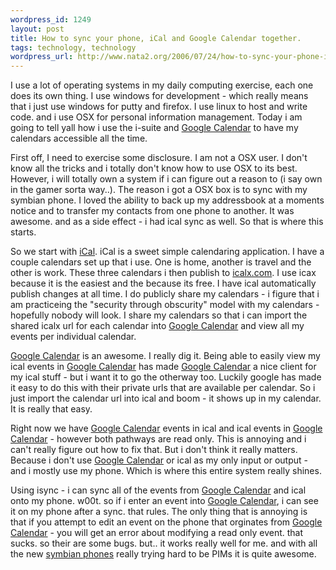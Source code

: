 ```yaml
--- 
wordpress_id: 1249
layout: post
title: How to sync your phone, iCal and Google Calendar together.
tags: technology, technology
wordpress_url: http://www.nata2.org/2006/07/24/how-to-sync-your-phone-ical-and-google-calendar-together/
---
```

I use a lot of operating systems in my daily computing exercise, each one does its own thing. I use windows for development - which really means that i just use windows for putty and firefox. I use linux to host and write code. and i use OSX for personal information management. Today i am going to tell yall how i use the i-suite and <a href="http://calendar.google.com/">Google Calendar</a> to have my calendars accessible all the time.

First off, I need to exercise some disclosure. I am not a OSX user. I don't know all the tricks and i totally don't know how to use OSX to its best. However, i will totally own a system if i can figure out a reason to (i say own in the gamer sorta way..). The reason i got a OSX box is to sync with my symbian phone. I loved the ability to back up my addressbook at a moments notice and to transfer my contacts from one phone to another. It was awesome. and as a side effect - i had ical sync as well. So that is where this starts.

So we start with <a href="http://www.apple.com/macosx/features/ical/">iCal</a>. iCal is a sweet simple calendaring application. I have a couple calendars set up that i use. One is home, another is travel and the other is work.  These three calendars i then publish to <a href="http://www.icalx.com">icalx.com</a>. I use icax because it is the easiest and the because its free. I have ical automatically publish changes at all time. I do publicly share my calendars - i figure that i am practiceing the "security through obscurity" model with my calendars - hopefully nobody will look. I share my calendars so that i can import the shared icalx url for each calendar into <a href="http://calendar.google.com/">Google Calendar</a> and view all my events per individual calendar.

<a href="http://calendar.google.com/">Google Calendar</a> is an awesome. I really dig it. Being able to easily view my ical events in <a href="http://calendar.google.com/">Google Calendar</a> has made <a href="http://calendar.google.com/">Google Calendar</a> a nice client for my ical stuff - but i want it to go the otherway too. Luckily google has made it easy to do this with their private urls that are available per calendar. So i just import the calendar url into ical and boom - it shows up in my calendar. It is really that easy.

Right now we have <a href="http://calendar.google.com/">Google Calendar</a> events in ical and ical events in <a href="http://calendar.google.com/">Google Calendar</a> - however both pathways are read only. This is annoying and i can't really figure out how to fix that. But i don't think it really matters. Because i don't use <a href="http://calendar.google.com/">Google Calendar</a> or ical as my only input or output - and i mostly use my phone. Which is where this entire system really shines.

Using isync - i can sync all of the events from <a href="http://calendar.google.com/">Google Calendar</a> and ical onto my phone. w00t. so if i enter an event into <a href="http://calendar.google.com/">Google Calendar</a>, i can see it on my phone after a sync. that rules. The only thing that is annoying is that if you attempt to edit an event on the phone that orginates from <a href="http://calendar.google.com/">Google Calendar</a> - you will get an error about modifying a read only event. that sucks. so their are some bugs. but..  it works really well for me.  and with all the new <a href="http://www.s60.com">symbian phones</a> really trying hard to be PIMs it is quite awesome.
